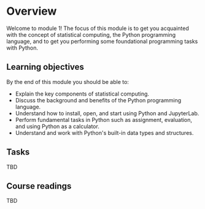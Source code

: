 # Overview

Welcome to module 1! The focus of this module is to get you acquainted with the concept of statistical computing, the Python programming language, and to get you performing some foundational programming tasks with Python.

## Learning objectives

By the end of this module you should be able to:

- Explain the key components of statistical computing.
- Discuss the background and benefits of the Python programming language.
- Understand how to install, open, and start using Python and JupyterLab.
- Perform fundamental tasks in Python such as assignment, evaluation, and using Python as a calculator.
- Understand and work with Python's built-in data types and structures.

## Tasks

TBD

## Course readings

TBD
